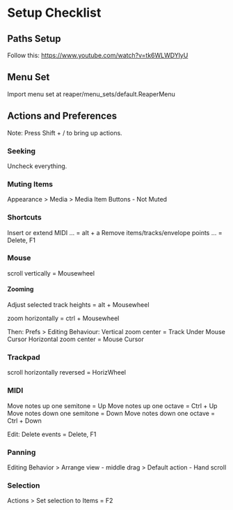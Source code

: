 # Setup Checklist

## Paths Setup

Follow this: https://www.youtube.com/watch?v=tk6WLWDYlyU

## Menu Set

Import menu set at reaper/menu_sets/default.ReaperMenu

## Actions and Preferences

Note: Press Shift + / to bring up actions.

### Seeking

Uncheck everything.

### Muting Items

Appearance > Media > Media Item Buttons - Not Muted

### Shortcuts

Insert or extend MIDI ... = alt + a
Remove items/tracks/envelope points ... = Delete, F1

### Mouse

scroll vertically = Mousewheel

#### Zooming

Adjust selected track heights = alt + Mousewheel

zoom horizontally = ctrl + Mousewheel

Then: Prefs > Editing Behaviour:
Vertical zoom center = Track Under Mouse Cursor
Horizontal zoom center = Mouse Cursor

### Trackpad

scroll horizontally reversed = HorizWheel

### MIDI

Move notes up one semitone = Up
Move notes up one octave = Ctrl + Up
Move notes down one semitone = Down
Move notes down one octave = Ctrl + Down

Edit: Delete events = Delete, F1

### Panning

Editing Behavior > Arrange view - middle drag > Default action - Hand scroll

### Selection

Actions > Set selection to Items = F2
